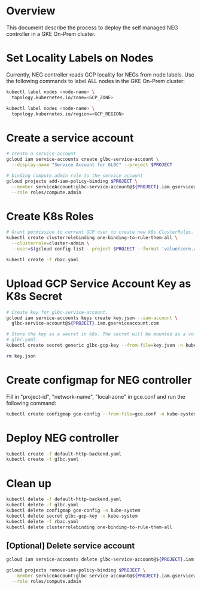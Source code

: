 # Overview

This document describe the process to deploy the self managed NEG controller
in a GKE On-Prem cluster.

# Set Locality Labels on Nodes

Currently, NEG controller reads GCP locality for NEGs from node labels. Use the
following commands to label ALL nodes in the GKE On-Prem cluster:

```sh
kubectl label nodes <node-name> \
  topology.kubernetes.io/zone=<GCP_ZONE>

kubectl label nodes <node-name> \
  topology.kubernetes.io/region=<GCP_REGION>
```

# Create a service account

```sh
# create a service account
gcloud iam service-accounts create glbc-service-account \
  --display-name "Service Account for GLBC" --project $PROJECT

# binding compute.admin role to the service account
gcloud projects add-iam-policy-binding $PROJECT \
  --member serviceAccount:glbc-service-account@${PROJECT}.iam.gserviceaccount.com \
  --role roles/compute.admin
```

# Create K8s Roles

```sh
# Grant permission to current GCP user to create new k8s ClusterRoles.
kubectl create clusterrolebinding one-binding-to-rule-them-all \
  --clusterrole=cluster-admin \
  --user=$(gcloud config list --project $PROJECT --format 'value(core.account)' 2>/dev/null)

kubectl create -f rbac.yaml

```
# Upload GCP Service Account Key as K8s Secret

```sh
# Create key for glbc-service-account.
gcloud iam service-accounts keys create key.json --iam-account \
  glbc-service-account@${PROJECT}.iam.gserviceaccount.com

# Store the key as a secret in k8s. The secret will be mounted as a volume in
# glbc.yaml.
kubectl create secret generic glbc-gcp-key --from-file=key.json -n kube-system

rm key.json
```

# Create configmap for NEG controller
Fill in "project-id", "network-name", "local-zone" in gce.conf and run the
following command:

```sh
kubectl create configmap gce-config --from-file=gce.conf -n kube-system
```

# Deploy NEG controller

```sh
kubectl create -f default-http-backend.yaml
kubectl create -f glbc.yaml
```

# Clean up

```sh
kubectl delete -f default-http-backend.yaml
kubectl delete -f glbc.yaml
kubectl delete configmap gce-config -n kube-system
kubectl delete secret glbc-gcp-key -n kube-system
kubectl delete -f rbac.yaml
kubectl delete clusterrolebinding one-binding-to-rule-them-all
```

## [Optional] Delete service account
```sh
gcloud iam service-accounts delete glbc-service-account@${PROJECT}.iam.gserviceaccount.com

gcloud projects remove-iam-policy-binding $PROJECT \
  --member serviceAccount:glbc-service-account@${PROJECT}.iam.gserviceaccount.com \
  --role roles/compute.admin
```
